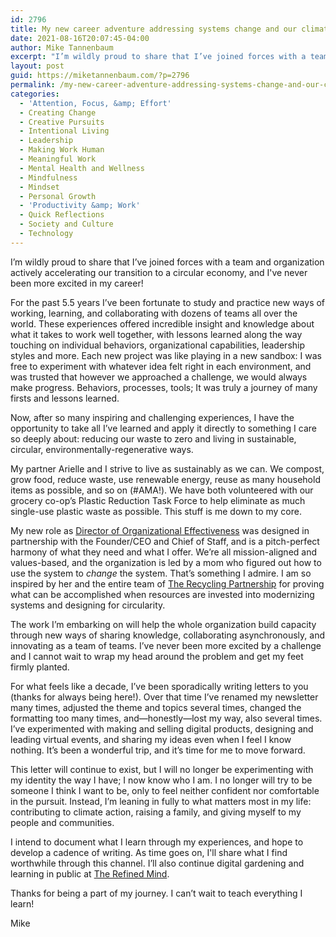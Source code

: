 ```yaml
---
id: 2796
title: My new career adventure addressing systems change and our climate crisis
date: 2021-08-16T20:07:45-04:00
author: Mike Tannenbaum
excerpt: "I’m wildly proud to share that I’ve joined forces with a team and organization actively accelerating our transition to a circular economy, and I've never been more excited in my career!"
layout: post
guid: https://miketannenbaum.com/?p=2796
permalink: /my-new-career-adventure-addressing-systems-change-and-our-climate-crisis
categories:
  - 'Attention, Focus, &amp; Effort'
  - Creating Change
  - Creative Pursuits
  - Intentional Living
  - Leadership
  - Making Work Human
  - Meaningful Work
  - Mental Health and Wellness
  - Mindfulness
  - Mindset
  - Personal Growth
  - 'Productivity &amp; Work'
  - Quick Reflections
  - Society and Culture
  - Technology
---
```

<!-- wp:paragraph -->
<p>I’m wildly proud to share that I’ve joined forces with a team and organization actively accelerating our transition to a circular economy, and I've never been more excited in my career!</p>
<!-- /wp:paragraph -->

<!-- wp:paragraph -->
<p>For the past 5.5 years I’ve been fortunate to study and practice new ways of working, learning, and collaborating with dozens of teams all over the world. These experiences offered incredible insight and knowledge about what it takes to work well together, with lessons learned along the way touching on individual behaviors, organizational capabilities, leadership styles and more. Each new project was like playing in a new sandbox: I was free to experiment with whatever idea felt right in each environment, and was trusted that however we approached a challenge, we would always make progress. Behaviors, processes, tools; It was truly a journey of many firsts and lessons learned.</p>
<!-- /wp:paragraph -->

<!-- wp:paragraph -->
<p>Now, after so many inspiring and challenging experiences, I have the opportunity to take all I’ve learned and apply it directly to something I care so deeply about: reducing our waste to zero and living in sustainable, circular, environmentally-regenerative ways.</p>
<!-- /wp:paragraph -->

<!-- wp:paragraph -->
<p>My partner Arielle and I strive to live as sustainably as we can. We compost, grow food, reduce waste, use renewable energy, reuse as many household items as possible, and so on (#AMA!). We have both volunteered with our grocery co-op’s Plastic Reduction Task Force to help eliminate as much single-use plastic waste as possible. This stuff is me down to my core.</p>
<!-- /wp:paragraph -->

<!-- wp:paragraph -->
<p>My new role as&nbsp;<a href="https://linkedin.com/in/tannenbaum" target="_blank" rel="noreferrer noopener">Director of Organizational Effectiveness</a>&nbsp;was designed in partnership with the Founder/CEO and Chief of Staff, and is a pitch-perfect harmony of what they need and what I offer. We’re all mission-aligned and values-based, and the organization is led by a mom who figured out how to use the system to&nbsp;<em>change</em>&nbsp;the system. That’s something I admire. I am so inspired by her and the entire team of&nbsp;<a href="https://recyclingpartnership.org/" target="_blank" rel="noreferrer noopener">The Recycling Partnership</a>&nbsp;for proving what can be accomplished when resources are invested into modernizing systems and designing for circularity.</p>
<!-- /wp:paragraph -->

<!-- wp:paragraph -->
<p>The work I’m embarking on will help the whole organization build capacity through new ways of sharing knowledge, collaborating asynchronously, and innovating as a team of teams. I’ve never been more excited by a challenge and I cannot wait to wrap my head around the problem and get my feet firmly planted.</p>
<!-- /wp:paragraph -->

<!-- wp:paragraph -->
<p>For what feels like a decade, I’ve been sporadically writing letters to you (thanks for always being here!). Over that time I’ve renamed my newsletter many times, adjusted the theme and topics several times, changed the formatting too many times, and—honestly—lost my way, also several times. I’ve experimented with making and selling digital products, designing and leading virtual events, and sharing my ideas even when I feel I know nothing. It’s been a wonderful trip, and it’s time for me to move forward.</p>
<!-- /wp:paragraph -->

<!-- wp:paragraph -->
<p>This letter will continue to exist, but I will no longer be experimenting with my identity the way I have; I now know who I am. I no longer will try to be someone I think I want to be, only to feel neither confident nor comfortable in the pursuit. Instead, I’m leaning in fully to what matters most in my life: contributing to climate action, raising a family, and giving myself to my people and communities.</p>
<!-- /wp:paragraph -->

<!-- wp:paragraph -->
<p>I intend to document what I learn through my experiences, and hope to develop a cadence of writing. As time goes on, I'll share what I find worthwhile through this channel. I’ll also continue digital gardening and learning in public at&nbsp;<a href="https://refinedmind.co/" target="_blank" rel="noreferrer noopener">The Refined Mind</a>.</p>
<!-- /wp:paragraph -->

<!-- wp:paragraph -->
<p>Thanks for being a part of my journey. I can’t wait to teach everything I learn!</p>
<!-- /wp:paragraph -->

<!-- wp:paragraph -->
<p>Mike</p>
<!-- /wp:paragraph -->